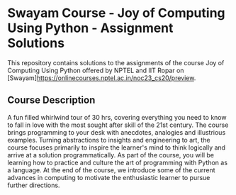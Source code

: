 # Swayam Course - Joy of Computing Using Python - Assignment Solutions

This repository contains solutions to the assignments of the course Joy of Computing Using Python offered by NPTEL and IIT Ropar on [Swayam]https://onlinecourses.nptel.ac.in/noc23_cs20/preview.

## Course Description
A fun filled whirlwind tour of 30 hrs, covering everything you need to know to fall in love with the most sought after skill of the 21st century. The course brings programming to your desk with anecdotes, analogies and illustrious examples. Turning abstractions to insights and engineering to art, the course focuses primarily to inspire the learner's mind to think logically and arrive at a solution programmatically. As part of the course, you will be learning how to practice and culture the art of programming with Python as a language. At the end of the course, we introduce some of the current advances in computing to motivate the enthusiastic learner to pursue further directions.

